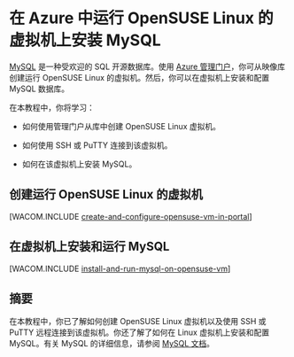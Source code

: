 <properties linkid="manage-linux-common-task-mysql-virtual-machine" urlDisplayName="Install MySQL" pageTitle="Install MySQL on a Linux virtual machine in Azure" metaKeywords="Azure vm OpenSUSE, Linux vm" description="Learn how to create an Azure virtual machine with OpenSUSE Linux, and then use SSH or PuTTY to install MySQL." metaCanonical="" services="virtual-machines" documentationCenter="" title="Install MySQL on a virtual machine running OpenSUSE Linux in Azure" authors="" solutions="" manager="" editor="" />

# 在 Azure 中运行 OpenSUSE Linux 的虚拟机上安装 MySQL

[MySQL][MySQL] 是一种受欢迎的 SQL 开源数据库。使用 [Azure 管理门户][Azure 管理门户]，你可从映像库创建运行 OpenSUSE Linux 的虚拟机。然后，你可以在虚拟机上安装和配置 MySQL 数据库。

在本教程中，你将学习：

-   如何使用管理门户从库中创建 OpenSUSE Linux 虚拟机。

-   如何使用 SSH 或 PuTTY 连接到该虚拟机。

-   如何在该虚拟机上安装 MySQL。

## 创建运行 OpenSUSE Linux 的虚拟机

[WACOM.INCLUDE [create-and-configure-opensuse-vm-in-portal][create-and-configure-opensuse-vm-in-portal]]

## 在虚拟机上安装和运行 MySQL

[WACOM.INCLUDE [install-and-run-mysql-on-opensuse-vm][install-and-run-mysql-on-opensuse-vm]]

## 摘要

在本教程中，你已了解如何创建 OpenSUSE Linux 虚拟机以及使用 SSH 或 PuTTY 远程连接到该虚拟机。你还了解了如何在 Linux 虚拟机上安装和配置 MySQL。有关 MySQL 的详细信息，请参阅 [MySQL 文档][MySQL 文档]。

  [MySQL]: http://www.mysql.com
  [Azure 管理门户]: http://manage.windowsazure.cn
  [create-and-configure-opensuse-vm-in-portal]: ../includes/create-and-configure-opensuse-vm-in-portal.md
  [install-and-run-mysql-on-opensuse-vm]: ../includes/install-and-run-mysql-on-opensuse-vm.md
  [MySQL 文档]: http://dev.mysql.com/doc/

